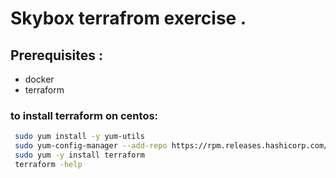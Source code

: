 # Skybox terrafrom exercise .
## Prerequisites :
* docker
* terraform

### to install terraform on centos:

```bash
 sudo yum install -y yum-utils
 sudo yum-config-manager --add-repo https://rpm.releases.hashicorp.com/RHEL/hashicorp.repo
 sudo yum -y install terraform
 terraform -help
```
